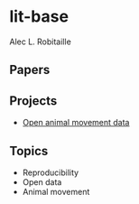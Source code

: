 # lit-base
Alec L. Robitaille


## Papers


## Projects
* [Open animal movement data](https://gitlab.com/robit.a/open-animal-movement-data)


## Topics
* Reproducibility
* Open data
* Animal movement

